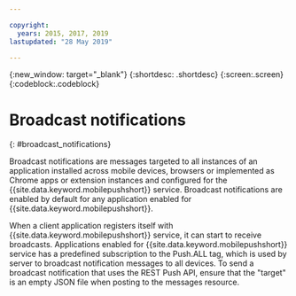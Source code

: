 ```yaml
---

copyright:
  years: 2015, 2017, 2019
lastupdated: "28 May 2019"

---
```

{:new_window: target="_blank"}
{:shortdesc: .shortdesc}
{:screen:.screen}
{:codeblock:.codeblock}


# Broadcast notifications 
{: #broadcast_notifications}

Broadcast notifications are messages targeted to all instances of an application installed across mobile devices, browsers or implemented as Chrome apps or extension instances and configured for the {{site.data.keyword.mobilepushshort}} service. Broadcast notifications are enabled by default for any application enabled for {{site.data.keyword.mobilepushshort}}.

When a client application registers itself with {{site.data.keyword.mobilepushshort}} service, it can start to receive broadcasts. Applications enabled for {{site.data.keyword.mobilepushshort}} service has a predefined subscription to the Push.ALL tag, which is used by server to broadcast notification messages to all devices. To send a broadcast notification that uses the REST Push API, ensure that the "target" is an empty JSON file when posting to the messages resource.
